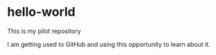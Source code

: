 # hello-world
This is my pilot repository

I am getting used to GitHub and using this opportunity
to learn about it.
